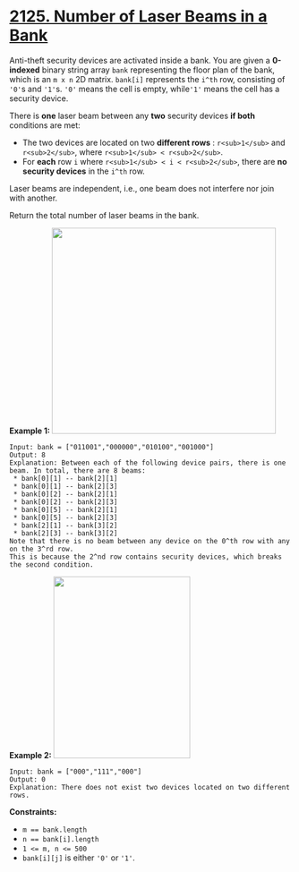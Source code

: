 # [2125. Number of Laser Beams in a Bank](https://leetcode.com/problems/number-of-laser-beams-in-a-bank/description/)

Anti-theft security devices are activated inside a bank. You are given a **0-indexed**  binary string array `bank` representing the floor plan of the bank, which is an `m x n` 2D matrix. `bank[i]` represents the `i^th` row, consisting of `'0'`s and `'1'`s. `'0'` means the cell is empty, while`'1'` means the cell has a security device.

There is **one**  laser beam between any **two**  security devices **if both**  conditions are met:

- The two devices are located on two **different rows** : `r<sub>1</sub>` and `r<sub>2</sub>`, where `r<sub>1</sub> < r<sub>2</sub>`.
- For **each**  row `i` where `r<sub>1</sub> < i < r<sub>2</sub>`, there are **no security devices**  in the `i^th` row.

Laser beams are independent, i.e., one beam does not interfere nor join with another.

Return the total number of laser beams in the bank.

**Example 1:** 
<img alt="" src="https://assets.leetcode.com/uploads/2021/12/24/laser1.jpg" style="width: 400px; height: 368px;">

```
Input: bank = ["011001","000000","010100","001000"]
Output: 8
Explanation: Between each of the following device pairs, there is one beam. In total, there are 8 beams:
 * bank[0][1] -- bank[2][1]
 * bank[0][1] -- bank[2][3]
 * bank[0][2] -- bank[2][1]
 * bank[0][2] -- bank[2][3]
 * bank[0][5] -- bank[2][1]
 * bank[0][5] -- bank[2][3]
 * bank[2][1] -- bank[3][2]
 * bank[2][3] -- bank[3][2]
Note that there is no beam between any device on the 0^th row with any on the 3^rd row.
This is because the 2^nd row contains security devices, which breaks the second condition.
```

**Example 2:** 
<img alt="" src="https://assets.leetcode.com/uploads/2021/12/24/laser2.jpg" style="width: 244px; height: 325px;">

```
Input: bank = ["000","111","000"]
Output: 0
Explanation: There does not exist two devices located on two different rows.
```

**Constraints:** 

- `m == bank.length`
- `n == bank[i].length`
- `1 <= m, n <= 500`
- `bank[i][j]` is either `'0'` or `'1'`.